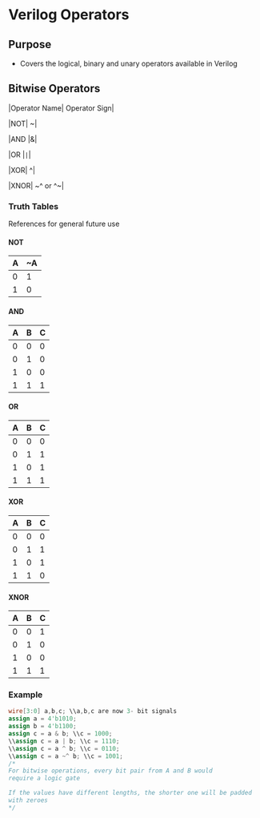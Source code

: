 # Verilog Operators

## Purpose
- Covers the logical, binary and unary operators available in Verilog

## Bitwise Operators
|Operator Name| Operator Sign|

|NOT| ~|

|AND |&|

|OR |`|`|

|XOR| ^|

|XNOR| ~^ or ^~|

### Truth Tables
References for general future use

#### NOT

|A|~A|
|-|--|
|0|1|
|1|0|

#### AND

|A|B|C|
|-|-|-|
|0|0|0|
|0|1|0|
|1|0|0|
|1|1|1|

#### OR

|A|B|C|
|-|-|-|
|0|0|0|
|0|1|1|
|1|0|1|
|1|1|1|

#### XOR

|A|B|C|
|-|-|-|
|0|0|0|
|0|1|1|
|1|0|1|
|1|1|0|

#### XNOR

|A|B|C|
|-|-|-|
|0|0|1|
|0|1|0|
|1|0|0|
|1|1|1|

### Example

```verilog
wire[3:0] a,b,c; \\a,b,c are now 3- bit signals
assign a = 4'b1010;
assign b = 4'b1100;
assign c = a & b; \\c = 1000;
\\assign c = a | b; \\c = 1110;
\\assign c = a ^ b; \\c = 0110;
\\assign c = a ~^ b; \\c = 1001;
/*
For bitwise operations, every bit pair from A and B would
require a logic gate

If the values have different lengths, the shorter one will be padded
with zeroes
*/
```



